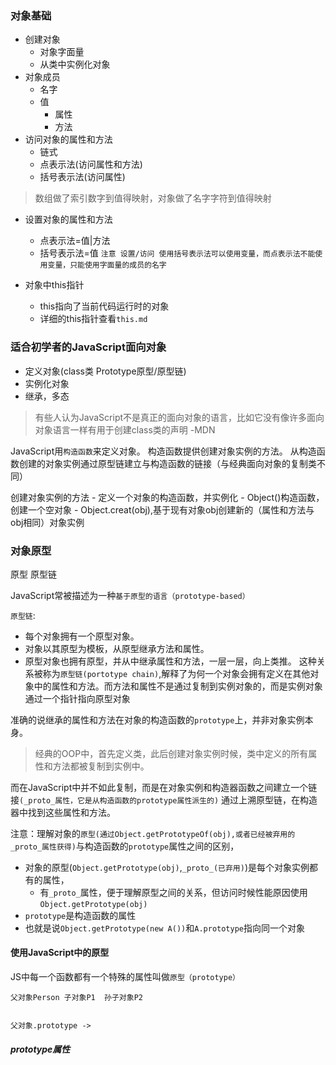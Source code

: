 ### 对象基础

- 创建对象
  - 对象字面量
  - 从类中实例化对象
- 对象成员
  - 名字
  - 值
    - 属性
    - 方法
- 访问对象的属性和方法
  - 链式
  - 点表示法(访问属性和方法)
  - 括号表示法(访问属性)
>数组做了索引数字到值得映射，对象做了名字字符到值得映射
- 设置对象的属性和方法
  - 点表示法=值|方法
  - 括号表示法=值
`注意 设置/访问 使用括号表示法可以使用变量，而点表示法不能使用变量，只能使用字面量的成员的名字`

- 对象中this指针
  - this指向了当前代码运行时的对象
  - 详细的this指针查看`this.md`

### 适合初学者的JavaScript面向对象
- 定义对象(class类 Prototype原型/原型链)
- 实例化对象
- 继承，多态

>有些人认为JavaScript不是真正的面向对象的语言，比如它没有像许多面向对象语言一样有用于创建class类的声明
-MDN

JavaScript用`构造函数`来定义对象。
构造函数提供创建对象实例的方法。
从构造函数创建的对象实例通过原型链建立与构造函数的链接（与经典面向对象的复制类不同）

创建对象实例的方法
    - 定义一个对象的构造函数，并实例化
    - Object()构造函数，创建一个空对象
    - Object.creat(obj),基于现有对象obj创建新的（属性和方法与obj相同）对象实例

### 对象原型
原型 原型链

JavaScript常被描述为一种`基于原型的语言（prototype-based）`

`原型链`:
- 每个对象拥有一个原型对象。
- 对象以其原型为模板，从原型继承方法和属性。
- 原型对象也拥有原型，并从中继承属性和方法，一层一层，向上类推。
这种关系被称为`原型链(portotype chain)`,解释了为何一个对象会拥有定义在其他对象中的属性和方法。而方法和属性不是通过复制到实例对象的，而是实例对象通过一个指针指向原型对象

准确的说继承的属性和方法在对象的构造函数的`prototype`上，并非对象实例本身。

> 经典的OOP中，首先定义类，此后创建对象实例时候，类中定义的所有属性和方法都被复制到实例中。

而在JavaScript中并不如此复制，而是在对象实例和构造器函数之间建立一个链接`(_proto_属性，它是从构造函数的prototype属性派生的)`
通过上溯原型链，在构造器中找到这些属性和方法。

注意：理解对象的`原型(通过Object.getPrototypeOf(obj),或者已经被弃用的_proto_属性获得)`与构造函数的`prototype`属性之间的区别，
- 对象的原型(`Object.getPrototype(obj)`,`_proto_(已弃用)`)是每个对象实例都有的属性，
  - 有`_proto_`属性，便于理解原型之间的关系，但访问时候性能原因使用`Object.getPrototype(obj)`
- `prototype`是构造函数的属性
- 也就是说`Object.getPrototype(new A())`和`A.prototype`指向同一个对象

#### 使用JavaScript中的原型
JS中每一个函数都有一个特殊的属性叫做`原型（prototype）`
```
父对象Person 子对象P1  孙子对象P2


父对象.prototype -> 

```

##### prototype属性